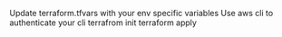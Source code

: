 Update terraform.tfvars with your env specific variables
Use aws cli to authenticate your cli
terrafrom init
terraform apply
